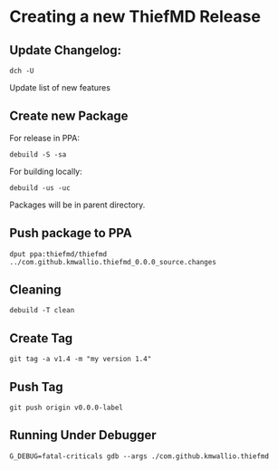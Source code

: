 # Creating a new ThiefMD Release

## Update Changelog:

`dch -U`

Update list of new features

## Create new Package

For release in PPA:

`debuild -S -sa`

For building locally:

`debuild -us -uc`

Packages will be in parent directory.

## Push package to PPA

`dput ppa:thiefmd/thiefmd ../com.github.kmwallio.thiefmd_0.0.0_source.changes`

## Cleaning

`debuild -T clean`

## Create Tag

`git tag -a v1.4 -m "my version 1.4"`

## Push Tag

`git push origin v0.0.0-label`

## Running Under Debugger

`G_DEBUG=fatal-criticals gdb --args ./com.github.kmwallio.thiefmd`
